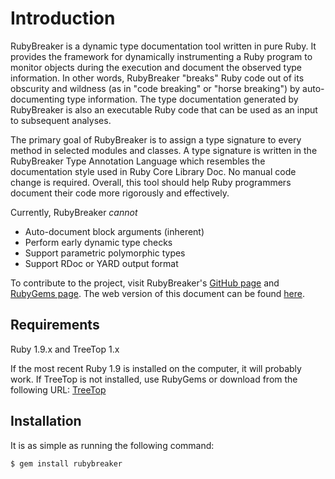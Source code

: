 # Introduction

RubyBreaker is a dynamic type documentation tool written in pure Ruby. It
provides the framework for dynamically instrumenting a Ruby program to
monitor objects during the execution and document the observed type
information. In other words, RubyBreaker "breaks" Ruby code out of its
obscurity and wildness (as in "code breaking" or "horse breaking") by
auto-documenting type information. The type documentation generated by
RubyBreaker is also an executable Ruby code that can be used as an input to
subsequent analyses.  

The primary goal of RubyBreaker is to assign a type signature to every
method in selected modules and classes. A type signature is written in the
RubyBreaker Type Annotation Language which resembles the documentation style
used in Ruby Core Library Doc. No manual code change is required.  Overall,
this tool should help Ruby programmers document their code more rigorously
and effectively.

Currently, RubyBreaker *cannot*

* Auto-document block arguments (inherent)
* Perform early dynamic type checks
* Support parametric polymorphic types
* Support RDoc or YARD output format

To contribute to the project, visit RubyBreaker's
[GitHub page](http://github.com/rockalizer/rubybreaker) and 
[RubyGems page](http://rubygems.org/gems/rubybreaker). The web version of
this document can be found 
[here](http://rockalizer.webfactional.com/projects/rubybreaker).

## Requirements

Ruby 1.9.x and TreeTop 1.x

If the most recent Ruby 1.9 is installed on the computer, it will probably
work. If TreeTop is not installed, use RubyGems or download from the
following URL: [TreeTop](http://treetop.rubyforge.org/)

## Installation

It is as simple as running the following command:

    $ gem install rubybreaker

